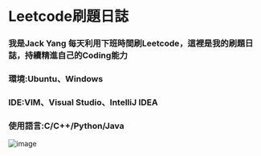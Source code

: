 # Leetcode刷題日誌
### 我是Jack Yang 每天利用下班時間刷Leetcode，這裡是我的刷題日誌，持續精進自己的Coding能力
### 環境:Ubuntu、Windows 
### IDE:VIM、Visual Studio、IntelliJ IDEA
### 使用語言:C/C++/Python/Java

![image](https://github.com/Nero811/Nero811.github.io/assets/129769018/47b6fe74-5e47-40fa-9640-2bf3d7c3f865)
